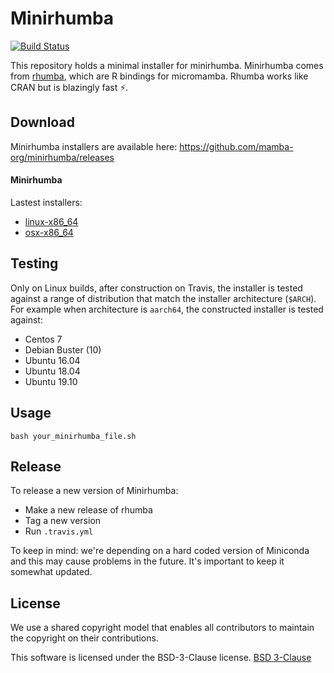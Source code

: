 # Minirhumba

[![Build Status](https://travis-ci.com/mamba-org/minirhumba.svg?branch=master)](https://travis-ci.com/mamba-org/minirhumba)

This repository holds a minimal installer for minirhumba.
Minirhumba comes from [rhumba](https://github.com/mamba-org/rhumba), which are R bindings for micromamba. Rhumba works like CRAN but is blazingly fast ⚡.

## Download

Minirhumba installers are available here: https://github.com/mamba-org/minirhumba/releases

#### Minirhumba

Lastest installers:

- [linux-x86_64](https://github.com/mamba-org/minirhumba/releases/download/0.0.1/minirhumba-0.0.1-Linux-x86_64.sh)
- [osx-x86_64](https://github.com/mamba-org/minirhumba/releases/download/0.0.1/minirhumba-0.0.1-MacOSX-x86_64.sh)

## Testing

Only on Linux builds, after construction on Travis, the installer is tested against a range of distribution that match the installer architecture (`$ARCH`). For example when architecture is `aarch64`, the constructed installer is tested against:

- Centos 7
- Debian Buster (10)
- Ubuntu 16.04
- Ubuntu 18.04
- Ubuntu 19.10

## Usage

`bash your_minirhumba_file.sh`

## Release

To release a new version of Minirhumba:

- Make a new release of rhumba
- Tag a new version
- Run `.travis.yml`

To keep in mind: we're depending on a hard coded version of Miniconda and this may cause problems in the future. It's important to keep it somewhat updated.

## License

We use a shared copyright model that enables all contributors to maintain the copyright on their contributions.

This software is licensed under the BSD-3-Clause license. [BSD 3-Clause](./LICENSE)
